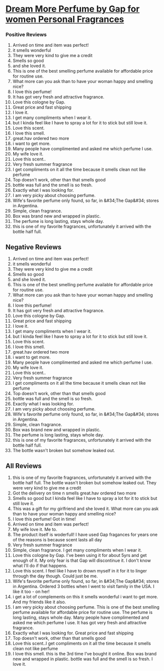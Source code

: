 # [Dream More Perfume by Gap for women Personal Fragrances](https://products.checkmycream.com/products/Dream-More-Perfume-by-Gap-for-women-Personal-Fragrances.html)

### Positive Reviews

<ol>
      <li>Arrived on time and item was perfect!</li>
      <li>it smells wonderful</li>
      <li>They  were very kind to give me a credit</li>
      <li>Smells so good</li>
      <li>and she loved it.  </li>
      <li>This is one of the best smelling perfume available for affordable price for routine use.</li>
      <li>What more can you ask than to have your woman happy and smelling nice?</li>
      <li>I love this perfume!</li>
      <li>It has got very fresh and attractive fragrance.</li>
      <li>Love this cologne by Gap.  </li>
      <li>Great price and fast shipping</li>
      <li>I love it.</li>
      <li>I get many compliments when I wear it.</li>
      <li>but I kinda feel like I have to spray a lot for it to stick but still love it.</li>
      <li>Love this scent.</li>
      <li>I love this smell.</li>
      <li>great.hav ordered two more</li>
      <li>i want to get more.</li>
      <li>Many people have complimented and asked me which perfume I use.</li>
      <li>My wife love it.</li>
      <li>Love this scent..</li>
      <li>Very fresh summer fragrance</li>
      <li>I get compliments on it all the time because it smells clean not like perfume</li>
      <li>Top doesn&#x27;t work, other than that smells good</li>
      <li>bottle was full and the smell is so fresh.</li>
      <li>Exactly what I was looking for.</li>
      <li>I am very picky about choosing perfume.</li>
      <li>Wife&#x27;s favorite perfume only found, so far, in &amp;#34;The Gap&amp;#34; stores in Argentina.</li>
      <li>Simple, clean fragrance.</li>
      <li>Box was brand new and wrapped in plastic.</li>
      <li>The perfume is long lasting, stays whole day.</li>
      <li>this is one of my favorite fragrances, unfortunately it arrived with the bottle half full.</li>
</ol>


<h2>Negative Reviews</h2>
<ol>
<li> Arrived on time and item was perfect!</li>
<li> it smells wonderful</li>
<li> They  were very kind to give me a credit</li>
<li> Smells so good</li>
<li> and she loved it.  </li>
<li> This is one of the best smelling perfume available for affordable price for routine use.</li>
<li> What more can you ask than to have your woman happy and smelling nice?</li>
<li> I love this perfume!</li>
<li> It has got very fresh and attractive fragrance.</li>
<li> Love this cologne by Gap.  </li>
<li> Great price and fast shipping</li>
<li> I love it.</li>
<li> I get many compliments when I wear it.</li>
<li> but I kinda feel like I have to spray a lot for it to stick but still love it.</li>
<li> Love this scent.</li>
<li> I love this smell.</li>
<li> great.hav ordered two more</li>
<li> i want to get more.</li>
<li> Many people have complimented and asked me which perfume I use.</li>
<li> My wife love it.</li>
<li> Love this scent..</li>
<li> Very fresh summer fragrance</li>
<li> I get compliments on it all the time because it smells clean not like perfume</li>
<li> Top doesn&#x27;t work, other than that smells good</li>
<li> bottle was full and the smell is so fresh.</li>
<li> Exactly what I was looking for.</li>
<li> I am very picky about choosing perfume.</li>
<li> Wife&#x27;s favorite perfume only found, so far, in &amp;#34;The Gap&amp;#34; stores in Argentina.</li>
<li> Simple, clean fragrance.</li>
<li> Box was brand new and wrapped in plastic.</li>
<li> The perfume is long lasting, stays whole day.</li>
<li> this is one of my favorite fragrances, unfortunately it arrived with the bottle half full.</li>
<li> The bottle wasn&#x27;t broken but somehow leaked out.</li>
</ol>

<h2>All Reviews</h2>

<ol>
    <li> this is one of my favorite fragrances, unfortunately it arrived with the bottle half full. The bottle wasn&#x27;t broken but somehow leaked out. They  were very kind to give me a credit</li>
    <li> Got the delivery on time n smells great.hav ordered two more</li>
    <li> Smells so good but I kinda feel like I have to spray a lot for it to stick but still love it.</li>
    <li> This was a gift for my girlfriend and she loved it.  What more can you ask than to have your woman happy and smelling nice?</li>
    <li> I love this perfume! Got in time!</li>
    <li> Arrived on time and item was perfect!</li>
    <li> My wife love it. Me to.</li>
    <li> The product itself is woderfull! I have used Gap fragances for years one of the reasons is because scent lasts all day</li>
    <li> Very fresh summer fragrance</li>
    <li> Simple, clean fragrance. I get many compliments when I wear it.</li>
    <li> Love this cologne by Gap.  I&#x27;ve been using it for about 5yrs and get enough of it.  My only fear is that Gap will discontinue it.  I don&#x27;t know what I&#x27;ll do if that happens.</li>
    <li> Love this scent. I feel like I have to drown myself in it for it to linger through the day though. Could just be me.</li>
    <li> Wife&#x27;s favorite perfume only found, so far, in &amp;#34;The Gap&amp;#34; stores in Argentina. Ordered 3 bottles when I went  to visit family in the USA. I like it too - on her!</li>
    <li> i get a lot of complements on this it smells wonderful i want to get more. And my friends like it also.</li>
    <li> I am very picky about choosing perfume. This is one of the best smelling perfume available for affordable price for routine use. The perfume is long lasting, stays whole day. Many people have complimented and asked me which perfume I use. It has got very fresh and attractive fragrance.</li>
    <li> Exactly what I was looking for. Great price and fast shipping</li>
    <li> Top doesn&#x27;t work, other than that smells good</li>
    <li> Love this scent..I get compliments on it all the time because it smells clean not like perfume</li>
    <li> I love this smell. this is the 3rd time I&#x27;ve bought it online. Box was brand new and wrapped in plastic. bottle was full and the smell is so fresh. I love it.</li>
</ol>




